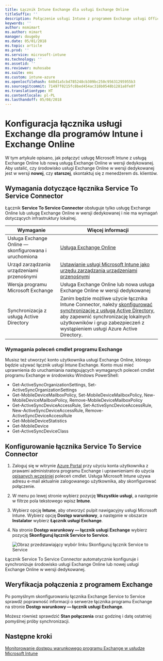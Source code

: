 ```yaml
---
title: Łącznik Intune Exchange dla usługi Exchange Online
titleSuffix: ''
description: Połączenie usługi Intune z programem Exchange usługi Office 365 umożliwia obsługę funkcji zarządzanie urządzeniami przenośnymi usługi Exchange ActiveSync.
keywords: ''
author: msmimart
ms.author: mimart
manager: dougeby
ms.date: 05/01/2018
ms.topic: article
ms.prod: ''
ms.service: microsoft-intune
ms.technology: ''
ms.assetid: ''
ms.reviewer: muhosabe
ms.suite: ems
ms.custom: intune-azure
ms.openlocfilehash: 640d1a5cbd785248cb309bc250c95631295955b3
ms.sourcegitcommit: 71497f0215fc8bed454ac318b0548b1281a8fe0f
ms.translationtype: HT
ms.contentlocale: pl-PL
ms.lasthandoff: 05/08/2018
---
```

# <a name="configure-the-exchange-service-connector-for-intune-and-exchange-online"></a>Konfiguracja łącznika usługi Exchange dla programów Intune i Exchange Online

W tym artykule opisano, jak połączyć usługę Microsoft Intune z usługą Exchange Online lub nową usługą Exchange Online w wersji dedykowanej. Aby ustalić, czy środowisko usługi Exchange Online w wersji dedykowanej jest w wersji **nowej**, czy **starszej**, skontaktuj się z menedżerem ds. klientów.

## <a name="service-to-service-connector-requirements"></a>Wymagania dotyczące łącznika Service To Service Connector
Łącznik **Service To Service Connector** obsługuje tylko usługę Exchange Online lub usługę Exchange Online w wersji dedykowanej i nie ma wymagań dotyczących infrastruktury lokalnej.


|              Wymaganie               |                                                                                                            Więcej informacji                                                                                                            |
|----------------------------------------|----------------------------------------------------------------------------------------------------------------------------------------------------------------------------------------------------------------------------------------|
| Usługa Exchange Online — skonfigurowana i uruchomiona |                                                                                 [Usługa Exchange Online](https://technet.microsoft.com/library/jj200580.aspx)                                                                                 |
|   Urząd zarządzania urządzeniami przenośnymi   |                                                       [Ustawianie usługi Microsoft Intune jako urzędu zarządzania urządzeniami przenośnymi](mdm-authority-set.md)                                                       |
|       Wersja programu Microsoft Exchange       |                                                                                      Usługa Exchange Online lub nowa usługa Exchange Online w wersji dedykowanej                                                                                      |
|    Synchronizacja z usługą Active Directory    | Zanim będzie możliwe użycie łącznika Intune Connector, należy [skonfigurować synchronizację z usługą Active Directory](/intune/users-add), aby zapewnić synchronizację lokalnych użytkowników i grup zabezpieczeń z wystąpieniem usługi Azure Active Directory. |

### <a name="exchange-cmdlet-requirements"></a>Wymagania poleceń cmdlet programu Exchange

Musisz też utworzyć konto użytkownika usługi Exchange Online, którego będzie używać łącznik usługi Intune Exchange. Konto musi mieć uprawnienia do uruchamiania następujących wymaganych poleceń cmdlet programu Exchange w środowisku Windows PowerShell:

 - Get-ActiveSyncOrganizationSettings, Set-ActiveSyncOrganizationSettings
 - Get-MobileDeviceMailboxPolicy, Set-MobileDeviceMailboxPolicy, New-MobileDeviceMailboxPolicy, Remove-MobileDeviceMailboxPolicy
 - Get-ActiveSyncDeviceAccessRule, Set-ActiveSyncDeviceAccessRule, New-ActiveSyncDeviceAccessRule, Remove-ActiveSyncDeviceAccessRule
 - Get-MobileDeviceStatistics
 - Get-MobileDevice
 - Get-ActiveSyncDeviceClass

## <a name="set-up-the-service-to-service-connector"></a>Konfigurowanie łącznika Service To Service Connector

1. Zaloguj się w witrynie [Azure Portal](http://portal.azure.com) przy użyciu konta użytkownika z prawami administratora programu Exchange i uprawnieniami do użycia [opisanych wcześniej](#exchange-cmdlet-requirements) poleceń cmdlet. Usługa Microsoft Intune używa adresu e-mail aktualnie zalogowanego użytkownika, aby skonfigurować połączenie.

2. W menu po lewej stronie wybierz pozycję **Wszystkie usługi**, a następnie w filtrze pola tekstowego wpisz **Intune**.

3. Wybierz opcję **Intune**, aby otworzyć pulpit nawigacyjny usługi Microsoft Intune. Wybierz opcję **Dostęp warunkowy**, a następnie w obszarze **Instalator** wybierz **Łącznik usługi Exchange**.

4.  Na stronie **Dostęp warunkowy — łącznik usługi Exchange** wybierz pozycję **Skonfiguruj łącznik Service to Service**. 
   
     ![Obraz przedstawiający wybór linku Skonfiguruj łącznik Service to Service](media/exchange_service_connector.png)

Łącznik Service To Service Connector automatycznie konfiguruje i synchronizuje środowisko usługi Exchange Online lub nowej usługi Exchange Online w wersji dedykowanej.

## <a name="validate-your-exchange-connection"></a>Weryfikacja połączenia z programem Exchange

Po pomyślnym skonfigurowaniu łącznika Exchange Service to Service sprawdź poprawność informacji o serwerze łącznika programu Exchange na stronie **Dostęp warunkowy — łącznik usługi Exchange**.

Możesz również sprawdzić **Stan połączenia** oraz godzinę i datę ostatniej pomyślnej próby synchronizacji.

## <a name="next-steps"></a>Następne kroki
[Monitorowanie dostępu warunkowego programu Exchange w usłudze Microsoft Intune](conditional-access-exchange-monitor.md)